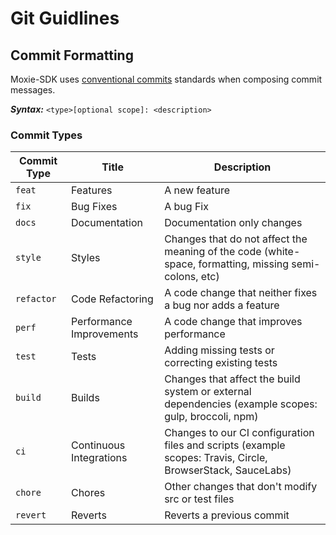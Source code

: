 # Git Guidlines

 ## Commit Formatting
 Moxie-SDK uses [conventional commits](https://www.conventionalcommits.org/en/v1.0.0/) standards when composing commit messages.

 ***Syntax:***  ``` <type>[optional scope]: <description> ```

 ### Commit Types
 | Commit Type | Title                    | Description
| ----------- | ------------------------ | -----------------------------------------------------------------------------------------------------------
| `feat`      | Features                 | A new feature
| `fix`       | Bug Fixes                | A bug Fix
| `docs`      | Documentation            | Documentation only changes
| `style`     | Styles                   | Changes that do not affect the meaning of the code (white-space, formatting, missing semi-colons, etc)
| `refactor`  | Code Refactoring         | A code change that neither fixes a bug nor adds a feature
| `perf`      | Performance Improvements | A code change that improves performance
| `test`      | Tests                    | Adding missing tests or correcting existing tests
| `build`     | Builds                   | Changes that affect the build system or external dependencies (example scopes: gulp, broccoli, npm)
| `ci`        | Continuous Integrations  | Changes to our CI configuration files and scripts (example scopes: Travis, Circle, BrowserStack, SauceLabs)
| `chore`     | Chores                   | Other changes that don't modify src or test files
| `revert`    | Reverts                  | Reverts a previous commit
